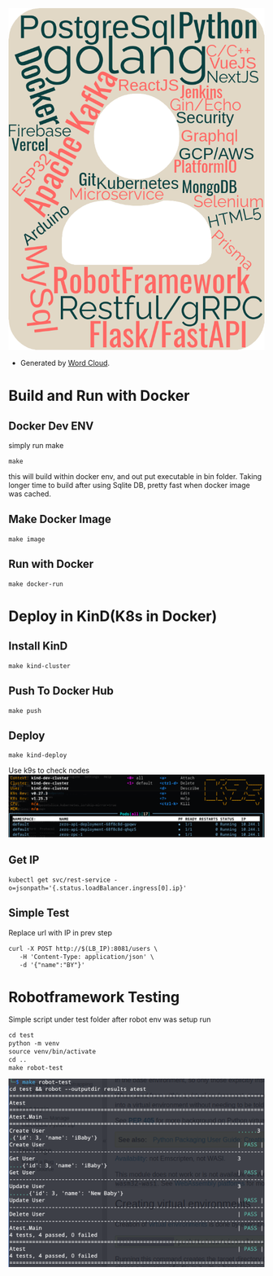 ![](wordcloud.png#center)
- Generated by [Word Cloud](https://www.wordclouds.com/).

# Build and Run with Docker
## Docker Dev ENV
simply run make
```
make
```

this will build within docker env, and out put executable in bin folder.
Taking longer time to build after using Sqlite DB, pretty fast when docker image was cached.

## Make Docker Image
```
make image
```

## Run with Docker
```
make docker-run
```

# Deploy in KinD(K8s in Docker)
## Install KinD
```
make kind-cluster
```

## Push To Docker Hub 
```
make push
```

## Deploy
```
make kind-deploy 
```
Use k9s to check nodes
![](k9s.png#center)
## Get IP
```
kubectl get svc/rest-service -o=jsonpath='{.status.loadBalancer.ingress[0].ip}'
```
## Simple Test
Replace url with IP in prev step
```
curl -X POST http://$(LB_IP):8081/users \
   -H 'Content-Type: application/json' \
   -d '{"name":"BY"}'

```

# Robotframework Testing

Simple script under test folder
after robot env was setup
run 
```
cd test
python -m venv
source venv/bin/activate
cd ..
make robot-test
```
![](test.png#center)


